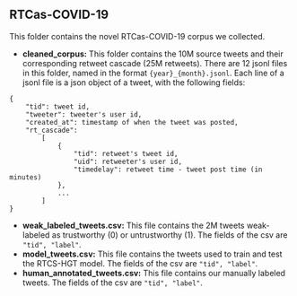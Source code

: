 ## RTCas-COVID-19

This folder contains the novel RTCas-COVID-19 corpus we collected. 

- **cleaned\_corpus:** This folder contains the 10M source tweets and their corresponding retweet cascade (25M retweets). There are 12 jsonl files in this folder, named in the format `{year}_{month}.jsonl`. Each line of a jsonl file is a json object of a tweet, with the following fields:

```
{
    "tid": tweet id,
    "tweeter": tweeter's user id,
    "created_at": timestamp of when the tweet was posted,
    "rt_cascade": 
        [
            {
                "tid": retweet's tweet id,
                "uid": retweeter's user id,
                "timedelay": retweet time - tweet post time (in minutes)
            },
            ...
        ]
}
```
- **weak\_labeled\_tweets.csv:** This file contains the 2M tweets weak-labeled as trustworthy (0) or untrustworthy (1). The fields of the csv are `"tid", "label"`.
- **model\_tweets.csv:** This file contains the tweets used to train and test the RTCS-HGT model. The fields of the csv are `"tid", "label"`.
- **human\_annotated\_tweets.csv:** This file contains our manually labeled tweets. The fields of the csv are `"tid", "label"`.
